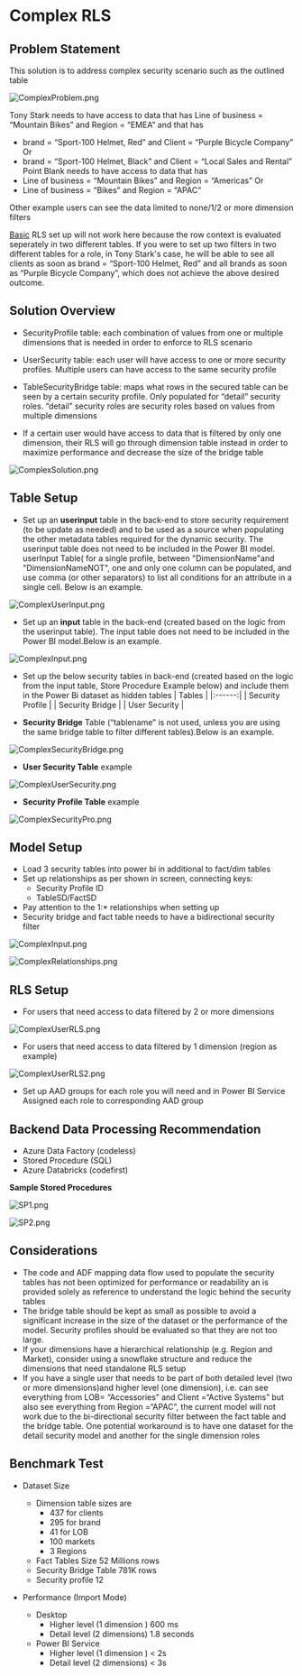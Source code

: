 # Complex RLS

## Problem Statement                                                                                                                            

This solution is to address complex security scenario such as the outlined table

![ComplexProblem.png](images/ComplexProblem.PNG) 

Tony Stark needs to have access to data that has Line of business = “Mountain Bikes” and Region = “EMEA” and that has
* brand = “Sport-100 Helmet, Red” and Client = “Purple Bicycle Company” 
Or 
* brand = “Sport-100 Helmet, Black” and Client = “Local Sales and Rental” 
Point Blank needs to have access to data that has  
* Line of business = “Mountain Bikes” and Region = “Americas” 
Or 
* Line of business = “Bikes” and Region = “APAC”

Other example users can see the data limited to none/1/2 or more dimension filters  

[Basic](https://github.com/lipinght/PBICookbook/blob/main/RLS/basic.md) RLS set up will not work here because the row context is evaluated seperately in two different tables. If you were to set up two filters in two different tables for a role, in Tony Stark's case, he will be able to see all clients as soon as brand = “Sport-100 Helmet, Red” and all brands as soon as “Purple Bicycle Company”, which does not achieve the above desired outcome.

## Solution Overview

* SecurityProfile table: each combination of values from one or multiple dimensions that is needed in order to enforce to RLS scenario

* UserSecurity table: each user will have access to one or more security profiles. Multiple users can have access to the same security profile

* TableSecurityBridge table: maps what rows in the secured table can be seen by a certain security profile. Only populated for “detail” security roles. “detail” security roles are security roles based on values from multiple dimensions 

* If a certain user would have access to data that is filtered by only one dimension, their RLS will go through dimension table instead in order to maximize performance and decrease the size of the bridge table

![ComplexSolution.png](images/ComplexSolution.PNG) 

## Table Setup

* Set up an **userinput** table in the back-end to store security requirement (to be update as needed) and to be used as a source when populating the other metadata tables required for the dynamic security. The userinput table does not need to be included in the Power BI model. userInput Table( for a single profile, between "DimensionName"and "DimensionNameNOT", one and only one column can be populated, and use comma (or other separators) to list all conditions for an attribute in a single cell. Below is  an example.

![ComplexUserInput.png](images/ComplexUserInput.PNG) 

* Set up an **input** table in the back-end (created based on the logic from the userinput table). The input table does not need to be included in the Power BI model.Below is  an example.

![ComplexInput.png](images/ComplexInput.PNG) 

* Set up the below security tables in back-end (created based on the logic from the input table, Store Procedure Example below) and include them in the Power Bi dataset as hidden tables
| Tables |
|:------:|
| Security Profile |
| Security Bridge |
| User Security |

* **Security Bridge** Table (“tablename” is not used, unless you are using the same bridge table to filter different tables).Below is  an example.

![ComplexSecurityBridge.png](images/ComplexSecurityBridge.PNG) 

* **User Security Table** example

![ComplexUserSecurity.png](images/ComplexUserSecurity.PNG) 

* **Security Profile Table** example

![ComplexSecurityPro.png](images/ComplexSecurityPro.PNG) 

## Model Setup                                                                                                                                  
* Load 3 security tables into power bi in additional to fact/dim tables
* Set up relationships as per shown in screen, connecting keys:
	* Security Profile ID 
	* TableSD/FactSD
* Pay attention to the 1:* relationships when setting up
* Security bridge and fact table needs to have a bidirectional security filter

![ComplexInput.png](images/ComplexInput.PNG) 

![ComplexRelationships.png](images/ComplexRelationships.PNG) 

## RLS Setup                                                                                                                                    
* For users that need access to data filtered by 2 or more dimensions

![ComplexUserRLS.png](images/ComplexIUserRLS.PNG) 

* For users that need access to data filtered by 1 dimension (region as example)

![ComplexUserRLS2.png](images/ComplexIUserRLS2.PNG) 

* Set up AAD groups for each role you will need and in Power BI Service Assigned each role to corresponding AAD group

## Backend Data Processing Recommendation                                                                                                       
* Azure Data Factory (codeless)
* Stored Procedure (SQL)
* Azure Databricks (codefirst)

**Sample Stored Procedures**

 ![SP1.png](images/SP1.PNG) 
 
 ![SP2.png](images/SP2.PNG)

## Considerations                                                                                                                               

* The code and ADF mapping data flow used to populate the security tables has not been optimized for performance or readability an is provided solely as reference to understand the logic behind the security tables
* The bridge table should be kept as small as possible to avoid a significant increase in the size of the dataset or the performance of the model. Security profiles should be evaluated so that they are not too large.
* If your dimensions have a hierarchical relationship (e.g. Region and Market), consider using a snowflake structure and reduce the dimensions that need standalone RLS setup
* If you have a single user that needs to be part of both detailed level (two or more dimensions)and higher level (one dimension), i.e. can see everything from LOB= “Accessories” and Client =“Active Systems” but also see everything from Region =“APAC”, the current model will not work due to the bi-directional security filter between the fact table and the bridge table. One potential workaround is to have one dataset for the detail security model and another for the single dimension roles

## Benchmark Test                                                                                                                               
* Dataset Size
	* Dimension table sizes are 
		* 437 for clients
		* 295 for brand
		* 41 for LOB
		* 100 markets
		* 3 Regions
	* Fact Tables Size 52 Millions rows
	* Security Bridge Table 781K rows
	* Security profile 12 

* Performance (Import Mode)
	* Desktop
		* Higher level (1 dimension ) 600 ms
		* Detail level (2 dimensions) 1.8 seconds
	* Power BI Service 
		* Higher level (1 dimension ) < 2s
		* Detail level (2 dimensions) < 3s

